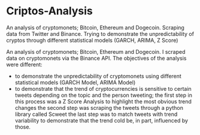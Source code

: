 # Criptos-Analysis
An analysis of cryptomonets; Bitcoin, Ethereum and Dogecoin. Scraping data from Twitter and Binance. Trying to demonstrate the unpredictability of cryptos through different statistical models (GARCH, ARIMA, Z Score)

An analysis of cryptomonets; Bitcoin, Ethereum and Dogecoin.
I scraped data on cryptomonets via the Binance API.
The objectives of the analysis were different:
- to demonstrate the unpredictability of cryptomonets using different statistical models (GARCH Model, ARIMA Model)
- to demonstrate that the trend of cryptocurrencies is sensitive to certain tweets depending on the topic and the person tweeting; 
the first step in this process was a Z Score Analysis to highlight the most obvious trend changes
the second step was scraping the tweets through a python library called Scweet
the last step was to match tweets with trend variability to demonstrate that the trend cold be, in part, influenced by those.
